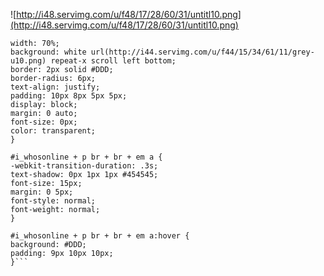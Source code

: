 ![http://i48.servimg.com/u/f48/17/28/60/31/untitl10.png](http://i48.servimg.com/u/f48/17/28/60/31/untitl10.png)
```
width: 70%;
background: white url(http://i44.servimg.com/u/f44/15/34/61/11/grey-u10.png) repeat-x scroll left bottom;
border: 2px solid #DDD;
border-radius: 6px;
text-align: justify;
padding: 10px 8px 5px 5px;
display: block;
margin: 0 auto;
font-size: 0px;
color: transparent;
}

#i_whosonline + p br + br + em a {
-webkit-transition-duration: .3s;
text-shadow: 0px 1px 1px #454545;
font-size: 15px;
margin: 0 5px;
font-style: normal;
font-weight: normal;
}

#i_whosonline + p br + br + em a:hover {
background: #DDD;
padding: 9px 10px 10px;
}```